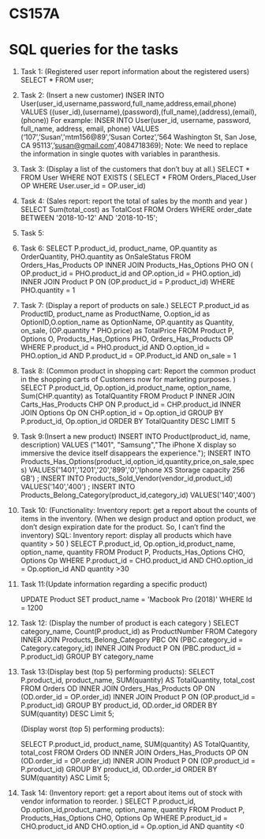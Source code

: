 # CS157A
# SQL queries for the tasks
1. Task 1: (Registered user report information about the registered users)
           SELECT * FROM user;
           
2. Task 2: (Insert a new customer)
	   INSER INTO User(user_id,username,password,full_name,address,email,phone)
	   VALUES ((user_id),(username),(password),(full_name),(address),(email),(phone))
For example:
           INSER INTO User(user_id, username, password, full_name, address, email, phone)
           VALUES (‘107’,’Susan’,'mtm156@89',’Susan Cortez’,’564 Washington St, San Jose, CA 95113’,’susan@gmail.com’,4084718369);
  Note: We need to replace the information in single quotes with variables in paranthesis.

3. Task 3: (Display a list of the customers that don’t buy at all.)
	   SELECT * 
	   FROM User
	   WHERE NOT EXISTS ( SELECT * 
			      FROM Orders_Placed_User OP
                              WHERE User.user_id = OP.user_id)
                                        
                                        

4. Task 4: (Sales report: report the total of sales by the month and year )
        SELECT Sum(total_cost) as TotalCost
	FROM Orders
	WHERE order_date BETWEEN '2018-10-12' AND '2018-10-15';
	
5. Task 5:

6. Task 6:
	SELECT P.product_id, product_name, OP.quantity as OrderQuantity, PHO.quantity as OnSaleStatus
	FROM Orders_Has_Products OP
            INNER JOIN Products_Has_Options PHO ON ( OP.product_id = PHO.product_id and OP.option_id = PHO.option_id)
            INNER JOIN Product P ON (OP.product_id = P.product_id)
	WHERE PHO.quantity = 1


                                
7. Task 7: (Display a report of products on sale.)
	 SELECT P.product_id as ProductID, product_name as ProductName, O.option_id as OptionID,O.option_name as OptionName, OP.quantity as Quantity, on_sale, (OP.quantity * PHO.price) as TotalPrice
   	   FROM Product P, Options O, Products_Has_Options PHO, Orders_Has_Products OP
	   WHERE P.product_id = PHO.product_id 
	   	AND O.option_id = PHO.option_id 
	   	AND  P.product_id = OP.Product_id 
	   	AND on_sale = 1
	   
8. Task 8: (Common product in shopping cart: Report the common product in the shopping carts of Customers now for marketing purposes. )
          SELECT P.product_id, Op.option_id,product_name, option_name, Sum(CHP.quantity) as TotalQuantity
          FROM Product P
	       INNER JOIN Carts_Has_Products CHP ON P.product_id = CHP.product_id
               INNER JOIN Options Op ON CHP.option_id = Op.option_id
          GROUP BY P.product_id, Op.option_id
	  ORDER BY TotalQuantity DESC 
     	 LIMIT 5 
          
9. Task 9:(Insert a new product)
        INSERT INTO Product(product_id, name, description) 
		VALUES ("1401", "Samsung","The iPhone X display so immersive the device itself disappears the experience.");
	INSERT INTO Products_Has_Options(product_id,option_id,quantity,price,on_sale,specs) 
		VALUES('1401','1201','20','899','0','Iphone XS Storage capacity 256 GB') ;
	INSERT INTO Products_Sold_Vendor(vendor_id,product_id) 
		VALUES('140','400') ;
	INSERT INTO Products_Belong_Category(product_id,category_id)
		VALUES('140','400')
	   

10. Task 10: (Functionality: Inventory report: get a report about the counts of items in the inventory.
(When we design product and option product, we don’t design expiration date for the product. So, I can’t find the inventory)
SQL: Inventory report: display all products which have quantity > 50 )
          SELECT P.product_id, Op.option_id,product_name, option_name, quantity
          FROM Product P,
	             Products_Has_Options CHO,
	             Options Op 
          WHERE P.product_id = CHO.product_id AND CHO.option_id = Op.option_id AND quantity >30
	  
11. Task 11:(Update information regarding a specific product)

	UPDATE Product
   	SET product_name = 'Macbook Pro (2018)'
	WHERE Id = 1200
	
	
12. Task 12: (Display the number of product is each category )
	SELECT category_name, Count(P.product_id) as ProductNumber
	FROM Category
		INNER JOIN Products_Belong_Category PBC ON (PBC.category_id = Category.category_id)
            	INNER JOIN Product P ON (PBC.product_id = P.product_id)
	GROUP BY category_name

	
	
13. Task 13:(Display best (top 5) performing products):
	SELECT P.product_id, product_name, SUM(quantity) AS TotalQuantity, total_cost
	FROM Orders OD
		INNER JOIN Orders_Has_Products OP ON (OD.order_id = OP.order_id)
            	INNER JOIN Product P ON (OP.product_id = P.product_id)
	GROUP BY product_id, OD.order_id
	ORDER BY SUM(quantity) DESC
	Limit 5;
	
	(Display worst (top 5) performing products):
	
	SELECT P.product_id, product_name, SUM(quantity) AS TotalQuantity, total_cost
	FROM Orders OD
		INNER JOIN Orders_Has_Products OP ON (OD.order_id = OP.order_id)
            	INNER JOIN Product P ON (OP.product_id = P.product_id)
	GROUP BY product_id, OD.order_id
	ORDER BY SUM(quantity) ASC
	Limit 5;

14. Task 14: (Inventory report: get a report about items out of stock with vendor information to reorder. )
          SELECT P.product_id, Op.option_id,product_name, option_name, quantity
          FROM Product P,
	             Products_Has_Options CHO,
               Options Op 
          WHERE P.product_id = CHO.product_id AND CHO.option_id = Op.option_id AND quantity <0







